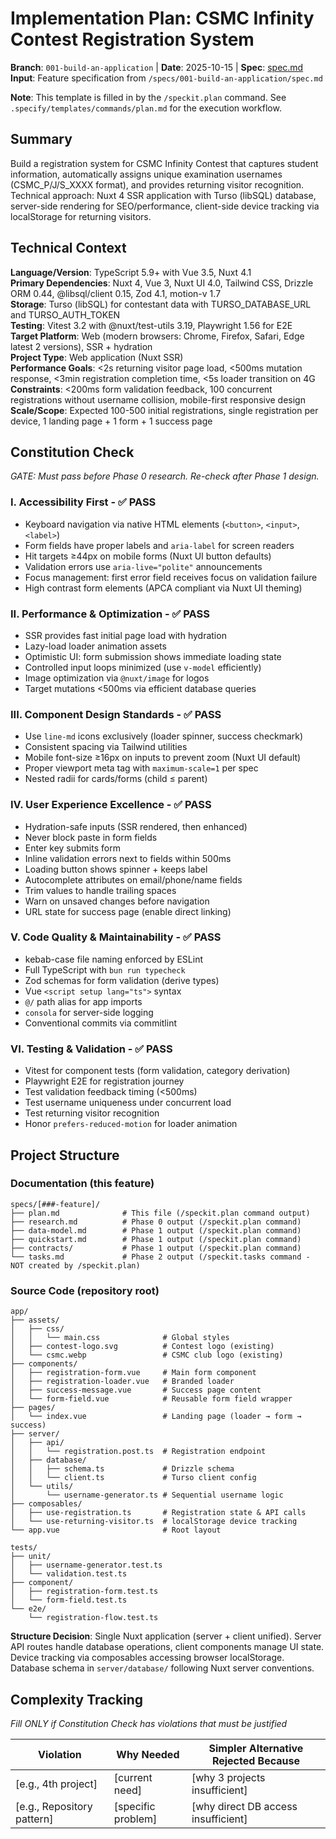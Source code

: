 # Implementation Plan: CSMC Infinity Contest Registration System

**Branch**: `001-build-an-application` | **Date**: 2025-10-15 | **Spec**: [spec.md](./spec.md)
**Input**: Feature specification from `/specs/001-build-an-application/spec.md`

**Note**: This template is filled in by the `/speckit.plan` command. See `.specify/templates/commands/plan.md` for the execution workflow.

## Summary

Build a registration system for CSMC Infinity Contest that captures student information, automatically assigns unique examination usernames (CSMC_P/J/S_XXXX format), and provides returning visitor recognition. Technical approach: Nuxt 4 SSR application with Turso (libSQL) database, server-side rendering for SEO/performance, client-side device tracking via localStorage for returning visitors.

## Technical Context

**Language/Version**: TypeScript 5.9+ with Vue 3.5, Nuxt 4.1  
**Primary Dependencies**: Nuxt 4, Vue 3, Nuxt UI 4.0, Tailwind CSS, Drizzle ORM 0.44, @libsql/client 0.15, Zod 4.1, motion-v 1.7  
**Storage**: Turso (libSQL) for contestant data with TURSO_DATABASE_URL and TURSO_AUTH_TOKEN  
**Testing**: Vitest 3.2 with @nuxt/test-utils 3.19, Playwright 1.56 for E2E  
**Target Platform**: Web (modern browsers: Chrome, Firefox, Safari, Edge latest 2 versions), SSR + hydration  
**Project Type**: Web application (Nuxt SSR)  
**Performance Goals**: <2s returning visitor page load, <500ms mutation response, <3min registration completion time, <5s loader transition on 4G  
**Constraints**: <200ms form validation feedback, 100 concurrent registrations without username collision, mobile-first responsive design  
**Scale/Scope**: Expected 100-500 initial registrations, single registration per device, 1 landing page + 1 form + 1 success page

## Constitution Check

_GATE: Must pass before Phase 0 research. Re-check after Phase 1 design._

### I. Accessibility First - ✅ PASS

- Keyboard navigation via native HTML elements (`<button>`, `<input>`, `<label>`)
- Form fields have proper labels and `aria-label` for screen readers
- Hit targets ≥44px on mobile forms (Nuxt UI button defaults)
- Validation errors use `aria-live="polite"` announcements
- Focus management: first error field receives focus on validation failure
- High contrast form elements (APCA compliant via Nuxt UI theming)

### II. Performance & Optimization - ✅ PASS

- SSR provides fast initial page load with hydration
- Lazy-load loader animation assets
- Optimistic UI: form submission shows immediate loading state
- Controlled input loops minimized (use `v-model` efficiently)
- Image optimization via `@nuxt/image` for logos
- Target mutations <500ms via efficient database queries

### III. Component Design Standards - ✅ PASS

- Use `line-md` icons exclusively (loader spinner, success checkmark)
- Consistent spacing via Tailwind utilities
- Mobile font-size ≥16px on inputs to prevent zoom (Nuxt UI default)
- Proper viewport meta tag with `maximum-scale=1` per spec
- Nested radii for cards/forms (child ≤ parent)

### IV. User Experience Excellence - ✅ PASS

- Hydration-safe inputs (SSR rendered, then enhanced)
- Never block paste in form fields
- Enter key submits form
- Inline validation errors next to fields within 500ms
- Loading button shows spinner + keeps label
- Autocomplete attributes on email/phone/name fields
- Trim values to handle trailing spaces
- Warn on unsaved changes before navigation
- URL state for success page (enable direct linking)

### V. Code Quality & Maintainability - ✅ PASS

- kebab-case file naming enforced by ESLint
- Full TypeScript with `bun run typecheck`
- Zod schemas for form validation (derive types)
- Vue `<script setup lang="ts">` syntax
- `@/` path alias for app imports
- `consola` for server-side logging
- Conventional commits via commitlint

### VI. Testing & Validation - ✅ PASS

- Vitest for component tests (form validation, category derivation)
- Playwright E2E for registration journey
- Test validation feedback timing (<500ms)
- Test username uniqueness under concurrent load
- Test returning visitor recognition
- Honor `prefers-reduced-motion` for loader animation

## Project Structure

### Documentation (this feature)

```
specs/[###-feature]/
├── plan.md              # This file (/speckit.plan command output)
├── research.md          # Phase 0 output (/speckit.plan command)
├── data-model.md        # Phase 1 output (/speckit.plan command)
├── quickstart.md        # Phase 1 output (/speckit.plan command)
├── contracts/           # Phase 1 output (/speckit.plan command)
└── tasks.md             # Phase 2 output (/speckit.tasks command - NOT created by /speckit.plan)
```

### Source Code (repository root)

```
app/
├── assets/
│   ├── css/
│   │   └── main.css              # Global styles
│   ├── contest-logo.svg          # Contest logo (existing)
│   └── csmc.webp                 # CSMC club logo (existing)
├── components/
│   ├── registration-form.vue     # Main form component
│   ├── registration-loader.vue   # Branded loader
│   ├── success-message.vue       # Success page content
│   └── form-field.vue            # Reusable form field wrapper
├── pages/
│   └── index.vue                 # Landing page (loader → form → success)
├── server/
│   ├── api/
│   │   └── registration.post.ts  # Registration endpoint
│   ├── database/
│   │   ├── schema.ts             # Drizzle schema
│   │   └── client.ts             # Turso client config
│   └── utils/
│       └── username-generator.ts # Sequential username logic
├── composables/
│   ├── use-registration.ts       # Registration state & API calls
│   └── use-returning-visitor.ts  # localStorage device tracking
└── app.vue                       # Root layout

tests/
├── unit/
│   ├── username-generator.test.ts
│   └── validation.test.ts
├── component/
│   ├── registration-form.test.ts
│   └── form-field.test.ts
└── e2e/
    └── registration-flow.test.ts
```

**Structure Decision**: Single Nuxt application (server + client unified). Server API routes handle database operations, client components manage UI state. Device tracking via composables accessing browser localStorage. Database schema in `server/database/` following Nuxt server conventions.

## Complexity Tracking

_Fill ONLY if Constitution Check has violations that must be justified_

| Violation                  | Why Needed         | Simpler Alternative Rejected Because |
| -------------------------- | ------------------ | ------------------------------------ |
| [e.g., 4th project]        | [current need]     | [why 3 projects insufficient]        |
| [e.g., Repository pattern] | [specific problem] | [why direct DB access insufficient]  |
